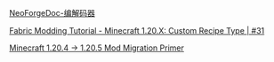 [](https://github.com/TwelveIterationMods/CookingForBlockheads/blob/439ae4a2abe78115ca667aa30fe01df21c73c3a6/common/src/main/java/net/blay09/mods/cookingforblockheads/recipe/OvenRecipe.java#L95)

[NeoForgeDoc-编解码器](https://docs.neoforged.net/docs/datastorage/codecs#primitives)

[Fabric Modding Tutorial - Minecraft 1.20.X: Custom Recipe Type | #31](https://www.youtube.com/watch?v=Lmf4fy_b0LQ)

[Minecraft 1.20.4 -> 1.20.5 Mod Migration Primer](https://gist.github.com/ChampionAsh5357/53b04132e292aa12638d339abfabf955)